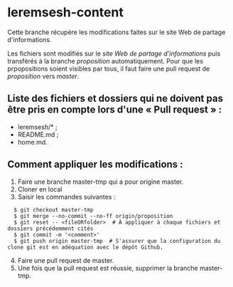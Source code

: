 # leremsesh-content
Cette branche récupère les modifications faites sur le site Web de partage d'informations.

Les fichiers sont modifiés sur le *site Web de partage d'informations* puis transférés à la branche *proposition* automatiquement. Pour que les prpopositions soient visibles par tous, il faut faire une pull request de *proposition* vers *master*.

## Liste des fichiers et dossiers qui ne doivent pas être pris en compte lors d'une « Pull request » :
* leremsesh/* ;
* README.md ;
* home.md.

## Comment appliquer les modifications :
1. Faire une branche master-tmp qui a pour origine master.
2. Cloner en local
3. Saisir les commandes suivantes :
```
  $ git checkout master-tmp
  $ git merge --no-commit --no-ff origin/proposition
  $ git reset -- <fileORfolder>  # À appliquer à chaque fichiers et dossiers précédemment cités
  $ git commit -m '<comment>'
  $ git push origin master-tmp  # S'assurer que la configuration du clone git est en adéquation avec le dépôt Github.
```
4. Faire une pull request de master.
5. Une fois que la pull request est réussie, supprimer la branche master-tmp.
